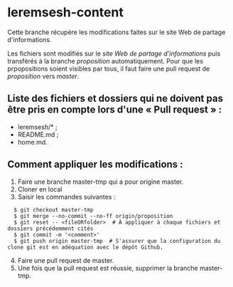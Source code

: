 # leremsesh-content
Cette branche récupère les modifications faites sur le site Web de partage d'informations.

Les fichiers sont modifiés sur le *site Web de partage d'informations* puis transférés à la branche *proposition* automatiquement. Pour que les prpopositions soient visibles par tous, il faut faire une pull request de *proposition* vers *master*.

## Liste des fichiers et dossiers qui ne doivent pas être pris en compte lors d'une « Pull request » :
* leremsesh/* ;
* README.md ;
* home.md.

## Comment appliquer les modifications :
1. Faire une branche master-tmp qui a pour origine master.
2. Cloner en local
3. Saisir les commandes suivantes :
```
  $ git checkout master-tmp
  $ git merge --no-commit --no-ff origin/proposition
  $ git reset -- <fileORfolder>  # À appliquer à chaque fichiers et dossiers précédemment cités
  $ git commit -m '<comment>'
  $ git push origin master-tmp  # S'assurer que la configuration du clone git est en adéquation avec le dépôt Github.
```
4. Faire une pull request de master.
5. Une fois que la pull request est réussie, supprimer la branche master-tmp.
